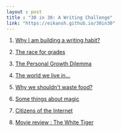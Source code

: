 ```yaml
---
layout : post
title : "30 in 30: A Writing Challenge"
link: "https://eikansh.github.io/30in30"
---
```


1. <a href="{{page.link }}/why-i-am-building-writing-habit">Why I am building a writing habit?</a>

2. <a href="{{page.link }}/race-for-grades">The race for grades</a>

3. <a href="{{page.link }}/personal-growth-dilemma">The Personal Growth Dilemma</a>

4. <a href="{{page.link }}/world-we-live-in">The world we live in...</a>

5. <a href="{{page.link }}/why-we-shouldnt-waste-food">Why we shouldn't waste food?</a>

6. <a href="{{page.link }}/some-things-about-magic">Some things about magic</a>

7. <a href="{{page.link }}/citizens-of-internet">Citizens of the Internet</a>

8. <a href="{{page.link }}/the-white-tiger">Movie review : The White Tiger</a>
